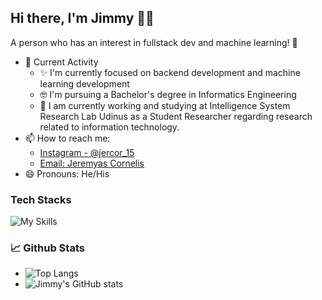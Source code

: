 ## Hi there, I'm Jimmy 👋😉
A person who has an interest in fullstack dev and machine learning! 🙌
- 🎯 Current Activity
  - ✨ I'm currently focused on backend development and machine learning development
  - 🤓 I'm pursuing a Bachelor's degree in Informatics Engineering
  - 📝 I am currently working and studying at Intelligence System Research Lab Udinus as a Student Researcher regarding research related to information technology.
- 📫 How to reach me:
  - [Instagram - @jercor_15](https://instagram.com/jercor_15)
  - [Email: Jeremyas Cornelis](mailto:jeremyasjimi9a@gmail.com)
- 😄 Pronouns: He/His
### Tech Stacks
![My Skills](https://skillicons.dev/icons?i=html,css,js,php,py,mongodb,mysql,react,bootstrap,tailwind,flask,nodejs,discord,figma,github,vscode&theme=light)
### 📈 Github Stats
 - ![Top Langs](https://github-readme-stats.vercel.app/api/top-langs/?username=pockypoem&layout=compact&langs_count=8)
 - ![Jimmy's GitHub stats](https://github-readme-stats.vercel.app/api?username=pockypoem&show_icons=true)
